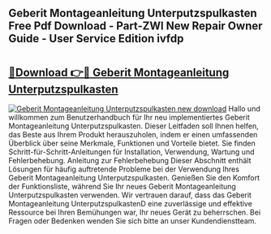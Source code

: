 ## Geberit Montageanleitung Unterputzspulkasten Free Pdf Download - Part-ZWl New Repair Owner Guide - User Service Edition ivfdp

# <h2><a href="http://df6iby.blite.top/?on=Geberit+Montageanleitung+Unterputzspulkasten">🔗Download 👉🔴 Geberit Montageanleitung Unterputzspulkasten</a></h2>

[![Geberit Montageanleitung Unterputzspulkasten new download](https://i.imgur.com/lujVjoI.png)](http://df6iby.blite.top/?on=Geberit+Montageanleitung+Unterputzspulkasten)
Hallo und willkommen zum Benutzerhandbuch für Ihr neu implementiertes Geberit Montageanleitung Unterputzspulkasten. Dieser Leitfaden soll Ihnen helfen, das Beste aus Ihrem Produkt herauszuholen, indem er einen umfassenden Überblick über seine Merkmale, Funktionen und Vorteile bietet. Sie finden Schritt-für-Schritt-Anleitungen für Installation, Verwendung, Wartung und Fehlerbehebung. Anleitung zur Fehlerbehebung Dieser Abschnitt enthält Lösungen für häufig auftretende Probleme bei der Verwendung Ihres Geberit Montageanleitung Unterputzspulkasten. Genießen Sie den Komfort der Funktionsliste, während Sie Ihr neues Geberit Montageanleitung Unterputzspulkasten verwenden. Wir vertrauen darauf, dass das Geberit Montageanleitung UnterputzspulkastenD eine zuverlässige und effektive Ressource bei Ihren Bemühungen war, Ihr neues Gerät zu beherrschen. Bei Fragen oder Bedenken wenden Sie sich bitte an unser Kundendienstteam.
